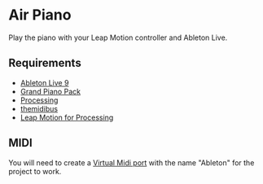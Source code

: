 # Air Piano

Play the piano with your Leap Motion controller and Ableton Live.

## Requirements

* [Ableton Live 9](https://www.ableton.com/)
* [Grand Piano Pack](https://www.ableton.com/en/packs/)
* [Processing](http://processing.org)
* [themidibus](https://github.com/sparks/themidibus)
* [Leap Motion for Processing](https://github.com/nok/leap-motion-processing)

## MIDI

You will need to create a [Virtual Midi port](https://www.ableton.com/en/help/article/using-virtual-MIDI-buses-live/) with the name "Ableton" for the project to work.